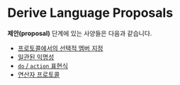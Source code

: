 # Derive Language Proposals

**제안(proposal)** 단계에 있는 사양들은 다음과 같습니다.

- [프로토콜에서의 선택적 멤버 지정](/proposals/optional-member-in-protocol.md)
- [일관된 익명성](/proposals/consistent-anonymity.md)
- [`do` / `action` 표현식](/proposals/do-action-expression.md)
- [연산자 프로토콜](/proposals/operator-protocol.md)